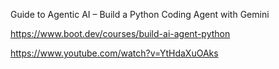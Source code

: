 Guide to Agentic AI – Build a Python Coding Agent with Gemini


https://www.boot.dev/courses/build-ai-agent-python

https://www.youtube.com/watch?v=YtHdaXuOAks
